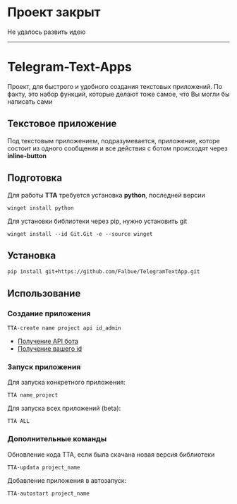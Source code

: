 # Проект закрыт
Не удалось развить идею

---

**<h1>Telegram-Text-Apps</h1>**
Проект, для быстрого и удобного создания текстовых приложений. По факту, это набор функций, которые делают тоже самое, что Вы могли бы написать сами

**<h2>Текстовое приложение</h2>**
Под текстовым приложением, подразумевается, приложение, которе состоит из одного сообщения и все действия с ботом происходят через __inline-button__

## Подготовка
Для работы **TTA** требуется установка **python**, последней версии
```shell
winget install python
```

Для установки библиотеки через pip, нужно установить git
```shell
winget install --id Git.Git -e --source winget
```

## Установка
```shell
pip install git+https://github.com/Falbue/TelegramTextApp.git
```

## Использование
### Создание приложения
```shell
TTA-create name project api id_admin
```
* [Получение API бота](https://t.me/BotFather)
* [Получение вашего id](https://t.me/getmyid_bot)

### Запуск приложения
Для запуска конкретного приложения:
```shell
TTA name_project
```

Для запуска всех приложений (beta):
```shell
TTA ALL
```

### Дополнительные команды
Обновление кода TTA, если была скачана новая версия библиотеки
```shell
TTA-updata project_name
```

Добавление приложения в автозапуск:
```shell
TTA-autostart project_name
```
